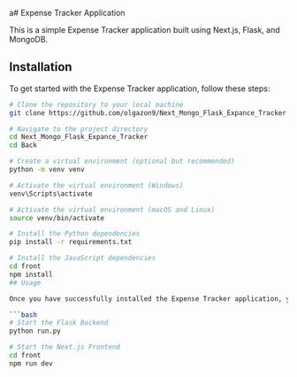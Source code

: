 a# Expense Tracker Application

This is a simple Expense Tracker application built using Next.js, Flask, and MongoDB.

## Installation

To get started with the Expense Tracker application, follow these steps:

```bash
# Clone the repository to your local machine
git clone https://github.com/olgazon9/Next_Mongo_Flask_Expance_Tracker.git

# Navigate to the project directory
cd Next_Mongo_Flask_Expance_Tracker
cd Back

# Create a virtual environment (optional but recommended)
python -m venv venv

# Activate the virtual environment (Windows)
venv\Scripts\activate

# Activate the virtual environment (macOS and Linux)
source venv/bin/activate

# Install the Python dependencies
pip install -r requirements.txt

# Install the JavaScript dependencies
cd front
npm install
## Usage

Once you have successfully installed the Expense Tracker application, you can run it using the following commands:

```bash
# Start the Flask Backend
python run.py

# Start the Next.js Frontend
cd front
npm run dev
